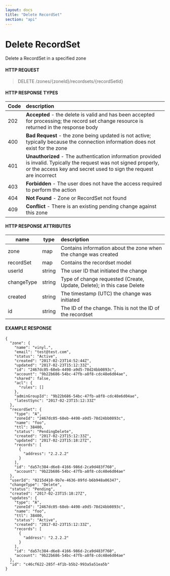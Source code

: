 ```yaml
---
layout: docs
title: "Delete RecordSet"
section: "api"
---
```


# Delete RecordSet

Delete a RecordSet in a specified zone

#### HTTP REQUEST

> DELETE /zones/{zoneId}/recordsets/{recordSetId}

#### HTTP RESPONSE TYPES

Code          | description |
 ------------ | :---------- |
202           | **Accepted** - the delete is valid and has been accepted for processing; the record set change resource is returned in the response body |
400           | **Bad Request** - the zone being updated is not active; typically because the connection information does not exist for the zone |
401           | **Unauthorized** - The authentication information provided is invalid.  Typically the request was not signed properly, or the access key and secret used to sign the request are incorrect |
403           | **Forbidden** - The user does not have the access required to perform the action |
404           | **Not Found** - Zone or RecordSet not found |
409           | **Conflict** - There is an existing pending change against this zone |

#### HTTP RESPONSE ATTRIBUTES

name          | type          | description |
 ------------ | ------------- | :---------- |
zone          | map           | Contains information about the zone when the change was created |
recordSet     | map           | Contains the recordset model |
userId        | string        | The user ID that initiated the change |
changeType    | string        | Type of change requested (Create, Update, Delete); in this case Delete |
created       | string        | The timestamp (UTC) the change was initiated |
id            | string        | The ID of the change.  This is not the ID of the recordset |

#### EXAMPLE RESPONSE

```
{
  "zone": {
    "name": "vinyl.",
    "email": "test@test.com",
    "status": "Active",
    "created": "2017-02-23T14:52:44Z",
    "updated": "2017-02-23T15:12:33Z",
    "id": "2467dc05-68eb-4498-a9d5-78d24bb0893c",
    "account": "9b22b686-54bc-47fb-a8f8-cdc48e6d04ae",
    "shared": false,
    "acl": {
      "rules": []
    },
    "adminGroupId": "9b22b686-54bc-47fb-a8f8-cdc48e6d04ae",
    "latestSync": "2017-02-23T15:12:33Z"
  },
  "recordSet": {
    "type": "A",
    "zoneId": "2467dc05-68eb-4498-a9d5-78d24bb0893c",
    "name": "foo",
    "ttl": 38400,
    "status": "PendingDelete",
    "created": "2017-02-23T15:12:33Z",
    "updated": "2017-02-23T15:18:27Z",
    "records": [
      {
        "address": "2.2.2.2"
      }
    ],
    "id": "da57c384-d6e8-4166-986d-2ca9d483f760",
    "account": "9b22b686-54bc-47fb-a8f8-cdc48e6d04ae"
  },
  "userId": "0215d410-9b7e-4636-89fd-b6b948a06347",
  "changeType": "Delete",
  "status": "Pending",
  "created": "2017-02-23T15:18:27Z",
  "updates": {
    "type": "A",
    "zoneId": "2467dc05-68eb-4498-a9d5-78d24bb0893c",
    "name": "foo",
    "ttl": 38400,
    "status": "Active",
    "created": "2017-02-23T15:12:33Z",
    "records": [
      {
        "address": "2.2.2.2"
      }
    ],
    "id": "da57c384-d6e8-4166-986d-2ca9d483f760",
    "account": "9b22b686-54bc-47fb-a8f8-cdc48e6d04ae"
  },
  "id": "c46cf622-285f-4f1b-b5b2-993a5a51ea5b"
}
```

